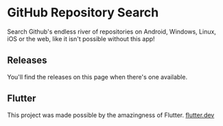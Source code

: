 # GitHub Repository Search

Search Github's endless river of repositories on Android, Windows, Linux, iOS or the web, like it isn't possible without this app!

## Releases

You'll find the releases on this page when there's one available.

## Flutter

This project was made possible by the amazingness of Flutter. [flutter.dev](https://flutter.dev)
